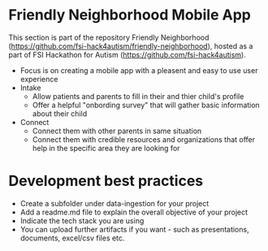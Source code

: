 # Friendly Neighborhood Mobile App
This section is part of the repository Friendly Neighborhood (https://github.com/fsi-hack4autism/friendly-neighborhood), hosted as a part of FSI Hackathon for Autism (https://github.com/fsi-hack4autism).

* Focus is on creating a mobile app with a pleasent and easy to use user experience
* Intake
  * Allow patients and parents to fill in their and thier child's profile
  * Offer a helpful "onbording survey" that will gather basic information about their child
* Connect
  * Connect them with other parents in same situation
  * Connect them with credible resources and organizations that offer help in the specific area they are looking for

# Development best practices
* Create a subfolder under data-ingestion for your project
* Add a readme.md file to explain the overall objective of your project
* Indicate the tech stack you are using
* You can upload further artifacts if you want - such as presentations, documents, excel/csv files etc.